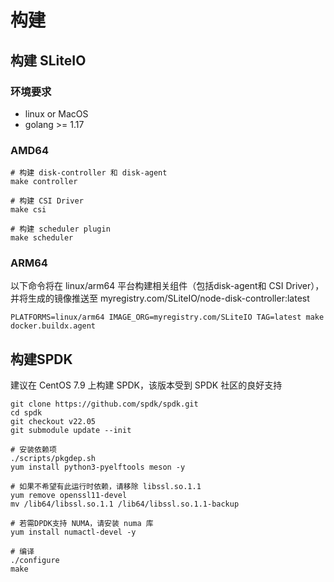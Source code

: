 # 构建 


## 构建 SLiteIO

### 环境要求

- linux or MacOS
- golang >= 1.17


### AMD64

```
# 构建 disk-controller 和 disk-agent
make controller

# 构建 CSI Driver
make csi

# 构建 scheduler plugin
make scheduler
```

### ARM64

以下命令将在 linux/arm64 平台构建相关组件（包括disk-agent和 CSI Driver），并将生成的镜像推送至 myregistry.com/SLiteIO/node-disk-controller:latest

```
PLATFORMS=linux/arm64 IMAGE_ORG=myregistry.com/SLiteIO TAG=latest make docker.buildx.agent
```


## 构建SPDK

建议在 CentOS 7.9 上构建 SPDK，该版本受到 SPDK 社区的良好支持

```
git clone https://github.com/spdk/spdk.git
cd spdk
git checkout v22.05
git submodule update --init

# 安装依赖项
./scripts/pkgdep.sh
yum install python3-pyelftools meson -y
 
# 如果不希望有此运行时依赖，请移除 libssl.so.1.1
yum remove openssl11-devel
mv /lib64/libssl.so.1.1 /lib64/libssl.so.1.1-backup

# 若需DPDK支持 NUMA，请安装 numa 库
yum install numactl-devel -y

# 编译
./configure
make
```
